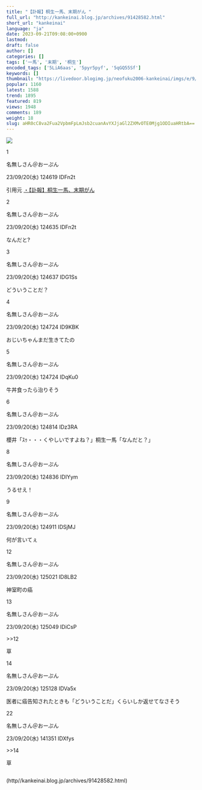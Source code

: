 ```yaml
---
title: "【訃報】桐生一馬、末期がん "
full_url: "http://kankeinai.blog.jp/archives/91428582.html"
short_url: "kankeinai"
language: "ja"
date: 2023-09-21T09:08:00+0900
lastmod: 
draft: false
author: []
categories: []
tags: ['一馬', '末期', '桐生']
encoded_tags: ['5LiA6aas', '5pyr5pyf', '5qGQ55Sf']
keywords: []
thumbnail: "https://livedoor.blogimg.jp/neofuku2006-kankeinai/imgs/e/9/e9744715-s.jpg"
popular: 1160
latest: 1588
trend: 1895
featured: 819
views: 1948
comments: 189
weight: 18
slug: aHR0cC8va2Fua2VpbmFpLmJsb2cuanAvYXJjaGl2ZXMvOTE0Mjg1ODIuaHRtbA==
---
```


![](https://livedoor.blogimg.jp/neofuku2006-kankeinai/imgs/e/9/e9744715-s.jpg)

<div><p class='t_h'>1 <p>名無しさん＠おーぷん</p> <p> 23/09/20(水) 124619 IDFn2t</p></p><p>引用元 <a href='http//2chspa.com/thread/livejupiter/1695181579' target='_blank'>・</a><a href='https//hayabusa.open2ch.net/test/read.cgi/livejupiter/1695181579/' target='_blank'>【訃報】桐生一馬、末期がん</a></p><p class='t_h'>2 <p>名無しさん＠おーぷん</p> <p> 23/09/20(水) 124635 IDFn2t</p></p> <p class='t_b'> なんだと? </p> <p class='t_h'>3 <p>名無しさん＠おーぷん</p> <p> 23/09/20(水) 124637 IDG1Ss</p></p> <p class='t_b'> どういうことだ？ </p> <p class='t_h'>4 <p>名無しさん＠おーぷん</p> <p> 23/09/20(水) 124724 ID9KBK</p></p> <p class='t_b'> おじいちゃんまだ生きてたの </p> <p class='t_h'>5 <p>名無しさん＠おーぷん</p> <p> 23/09/20(水) 124724 IDqKu0</p></p> <p class='t_b'> 牛丼食ったら治りそう </p> <p class='t_h'>6 <p>名無しさん＠おーぷん</p> <p> 23/09/20(水) 124814 IDz3RA</p></p> <p class='t_b'> 櫻井「ｽｩ・・・くやしいですよね？」桐生一馬「なんだと？」 </p> <p class='t_h'>8 <p>名無しさん＠おーぷん</p> <p> 23/09/20(水) 124836 IDIYym</p></p> <p class='t_b'> うるせえ！ </p> <p class='t_h'>9 <p>名無しさん＠おーぷん</p> <p> 23/09/20(水) 124911 IDSjMJ</p></p> <p class='t_b'> 何が言いてぇ </p> <p class='t_h'>12 <p>名無しさん＠おーぷん</p> <p> 23/09/20(水) 125021 ID8LB2</p></p> <p class='t_b'> 神室町の癌 </p> <p class='t_h t_i'>13 <p>名無しさん＠おーぷん</p> <p> 23/09/20(水) 125049 IDiCsP</p></p> <p class='t_b t_i'> <p class='anchor'>>>12</p>草 </p> <p class='t_h'>14 <p>名無しさん＠おーぷん</p> <p> 23/09/20(水) 125128 IDVa5x</p></p> <p class='t_b'> 医者に癌告知されたときも「どういうことだ」くらいしか返せてなさそう </p> <p class='t_h t_i'>22 <p>名無しさん＠おーぷん</p> <p> 23/09/20(水) 141351 IDXfys</p></p> <p class='t_b t_i'> <p class='anchor'>>>14</p>草 </p> <img border='0' width='1' height='1' src='https//www18.a8.net/0.gif?a8mat=2BJK9W+3WIBJM+249K+BWGDT' alt=''> </div>

(http//kankeinai.blog.jp/archives/91428582.html)
